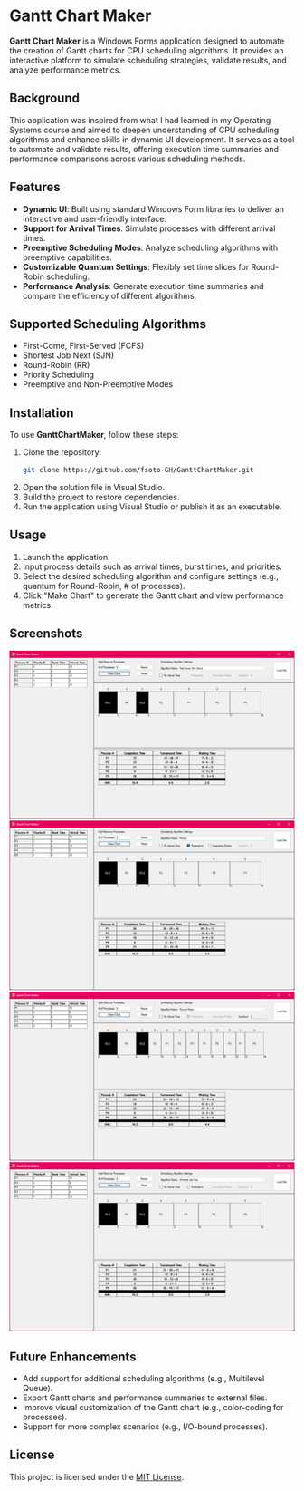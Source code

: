# Gantt Chart Maker

**Gantt Chart Maker** is a Windows Forms application designed to automate the creation of Gantt charts for CPU scheduling algorithms. It provides an interactive platform to simulate scheduling strategies, validate results, and analyze performance metrics.

## Background

This application was inspired from what I had learned in my Operating Systems course and aimed to deepen understanding of CPU scheduling algorithms and enhance skills in dynamic UI development. It serves as a tool to automate and validate results, offering execution time summaries and performance comparisons across various scheduling methods.

## Features

- **Dynamic UI**: Built using standard Windows Form libraries to deliver an interactive and user-friendly interface.
- **Support for Arrival Times**: Simulate processes with different arrival times.
- **Preemptive Scheduling Modes**: Analyze scheduling algorithms with preemptive capabilities.
- **Customizable Quantum Settings**: Flexibly set time slices for Round-Robin scheduling.
- **Performance Analysis**: Generate execution time summaries and compare the efficiency of different algorithms.

## Supported Scheduling Algorithms

- First-Come, First-Served (FCFS)
- Shortest Job Next (SJN)
- Round-Robin (RR)
- Priority Scheduling
- Preemptive and Non-Preemptive Modes

## Installation

To use **GanttChartMaker**, follow these steps:

1. Clone the repository:
   ```bash
   git clone https://github.com/fsoto-GH/GanttChartMaker.git
   ```
2. Open the solution file in Visual Studio.
3. Build the project to restore dependencies.
4. Run the application using Visual Studio or publish it as an executable.

## Usage

1. Launch the application.
2. Input process details such as arrival times, burst times, and priorities.
3. Select the desired scheduling algorithm and configure settings (e.g., quantum for Round-Robin, # of processes).
4. Click "Make Chart" to generate the Gantt chart and view performance metrics.

## Screenshots

![Image of application simulating first come first serve scheduling with idle time.](screenies/gantt_fcfs.png)
![Image of application simulating priority scheduling with idle time.](screenies/gantt_priority.png)
![Image of application simulating round robin scheduling with idle time.](screenies/gantt_roundrobin.png)
![Image of application simulating shortest job first scheduling with idle time.](screenies/gantt_sjf.png)

## Future Enhancements

- Add support for additional scheduling algorithms (e.g., Multilevel Queue).
- Export Gantt charts and performance summaries to external files.
- Improve visual customization of the Gantt chart (e.g., color-coding for processes).
- Support for more complex scenarios (e.g., I/O-bound processes).

## License

This project is licensed under the [MIT License](LICENSE).
